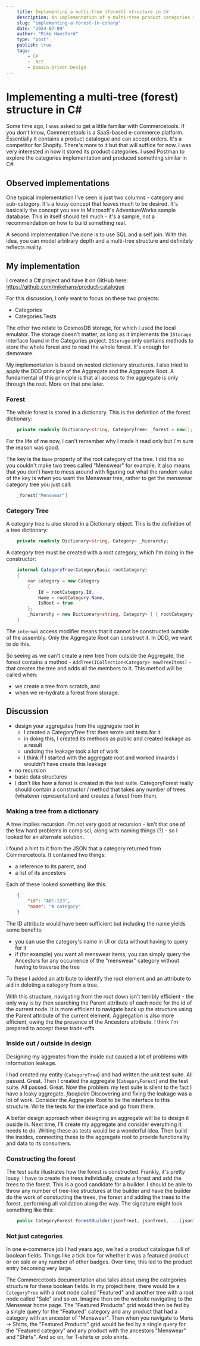 ```yaml
---
    title: Implementing a multi-tree (forest) structure in C#
    description: An implementation of a multi-tree product categories structure. Based on the product categories implementation in Commercetools.
    slug: "implementing-a-forest-in-csharp"
    date: "2024-07-09"
    author: "Mike Hansford"
    type: "post"
    publish: true
    tags:
        - C#
        - .NET
        - Domain Driven Design
---
```

# Implementing a multi-tree (forest) structure in C#
Some time ago, I was asked to get a little familiar with Commercetools. If you don't know, Commercetools is a SaaS-based e-commerce platform.
Essentially it contains a product catalogue and can accept orders. It's a competitor for Shopify. There's more to it but that will suffice for now.
I was very interested in how it stored its product categories. I used Postman to explore the categories implementation and produced something similar in C#.

## Observed implementations
One typical implementation I've seen is just two columns - category and sub-category. It's a lousy concept that leaves much to be desired. It's basically the concept you see in Microsoft's AdventureWorks sample database. This in itself should tell much - it's a sample, not a recommendation on how to build something real.

A second implementation I've done is to use SQL and a self join. With this idea, you can model arbitrary depth and a multi-tree structure and definitely reflects reality.

## My implementation
I created a C# project and have it on GitHub here: https://github.com/mikehans/product-catalogue

For this discussion, I only want to focus on these two projects:
* Categories
* Categories.Tests

The other two relate to CosmosDB storage, for which I used the local emulator. The storage doesn't matter, as long as it implements the ```IStorage``` interface found in the Categories project. ```IStorage``` only contains methods to store the whole forest and to read the whole forest. It's enough for demoware.

My implementation is based on nested dictionary structures. I also tried to apply the DDD principle of the Aggregate and the Aggregate Root. A fundamental of this principle is that all access to the aggregate is only through the root. More on that one later.

### Forest
The whole forest is stored in a dictionary. This is the definition of the forest dictionary:
```csharp
    private readonly Dictionary<string, CategoryTree> _forest = new();
```
For the life of me now, I can't remember why I made it read only but I'm sure the reason was good.

The key is the ```Name``` property of the root category of the tree. I did this so you couldn't make two trees called "Menswear" for example. It also means that you don't have to mess around with figuring out what the random value of the key is when you want the Menswear tree, rather to get the menswear category tree you just call: 
```csharp
    _forest["Menswear"] 
```

### Category Tree
A category tree is also stored in a Dictionary object. This is the definition of a tree dictionary:
```csharp
    private readonly Dictionary<string, Category> _hierarchy;
```

A category tree must be created with a root category, which I'm doing in the constructor:
```csharp
    internal CategoryTree(CategoryBasic rootCategory)
    {
        var category = new Category
        {
            Id = rootCategory.Id,
            Name = rootCategory.Name,
            IsRoot = true
        };
        _hierarchy = new Dictionary<string, Category> { { rootCategory.Id, category } };
    }
```

The ```internal``` access modifier means that it cannot be constructed outside of the assembly. Only the Aggregate Root can construct it. In DDD, we want to do this.

So seeing as we can't create a new tree from outside the Aggregate, the forest contains a method - ```AddTree(ICollection<Category> newTreeItems)``` - that creates the tree and adds all the members to it. This method will be called when: 
* we create a tree from scratch, and
* when we re-hydrate a forest from storage.


## Discussion
* design your aggregates from the aggregate root in
    * I created a CategoryTree first then wrote unit tests for it. 
    * in doing this, I created its methods as public and created leakage as a result
    * undoing the leakage took a lot of work
    * I think if I started with the aggregate root and worked inwards I wouldn't have create this leakage
* no recursion
* basic data structures
* I don't like how a forest is created in the test suite. CategoryForest really should contain a constructor / method that takes any number of trees (whatever representation) and creates a forest from them.


### Making a tree from a dictionary
A tree implies recursion. I'm not very good at recursion - isn't that one of the few hard problems in comp sci, along with naming things (?) - so I looked for an alternate solution.

I found a hint to it from the JSON that a category returned from Commercetools. It contained two things:
* a reference to its parent, and
* a list of its ancestors

Each of these looked something like this:
```json
    {
        "id": "ABC-123",
        "name": "A category"
    }
```
The ID attribute would have been sufficient but including the name yields some benefits:
* you can use the category's name in UI or data without having to query for it
* if (for example) you want all menswear items, you can simply query the Ancestors for any occurrence of the "menswear" category without having to traverse the tree

To these I added an attribute to identify the root element and an attribute to aid in deleting a category from a tree.

With this structure, navigating from the root down isn't terribly efficient - the only way is by then searching the Parent attribute of each node for the id of the current node. It is more efficient to navigate back up the structure using the Parent attribute of the current element. Aggregation is also more efficient, owing the the presence of the Ancestors attribute. I think I'm prepared to accept these trade-offs.

### Inside out / outside in design
Designing my aggreates from the inside out caused a lot of problems with information leakage. 

I had created my entity (```CategoryTree```) and had written the unit test suite. All passed. Great. Then I created the aggregate (```CategoryForest```) and the test suite. All passed. Great. Now the problem: my test suite is silent to the fact I have a leaky aggregate. *facepalm* Discovering and fixing the leakage was a lot of work. Consider the Aggregate Root to be the interface to this structure. Write the tests for the interface and go from there.

A better design approach when designing an aggregate will be to design it ouside in. Next time, I'll create my aggregate and consider everything it needs to do. Writing these as tests would be a wonderful idea. Then build the insides, connecting these to the aggregate root to provide functionality and data to its consumers.

### Constructing the forest
The test suite illustrates how the forest is constructed. Frankly, it's pretty lousy. I have to create the trees individually, create a forest and add the trees to the forest. This is a good candidate for a builder. I should be able to throw any number of tree-like structures at the builder and have the builder do the work of constucting the trees, the forest and adding the trees to the forest, performing all validation along the way. The signature might look something like this:
```csharp
    public CategoryForest ForestBuilder(jsonTree1, jsonTree1, ...[jsonTreeN]);
```

### Not just categories
In one e-commerce job I had years ago, we had a product catalogue full of boolean fields. Things like a tick box for whether it was a featured product or on sale or any number of other badges. Over time, this led to the product entry becoming very large.

The Commercetools documentation also talks about using the categories structure for these boolean fields. In my project here, there would be a ```CategoryTree``` with a root node called "Featured" and another tree with a root node called "Sale" and so on. Imagine then on the website navigating to the Menswear home page. The "Featured Products" grid would then be fed by a single query for the "Featured" category and any product that had a category with an ancestor of "Menswear". Then when you navigate to Mens -> Shirts, the "Featured Products" grid would be fed by a single query for the "Featured category" and any product with the ancestors "Menswear" and "Shirts". And so on, for T-shirts or polo shirts. 